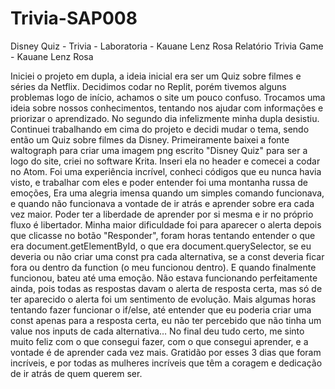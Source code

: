 # Trivia-SAP008
Disney Quiz - Trivia - Laboratoria - Kauane Lenz Rosa
Relatório Trivia Game - Kauane Lenz Rosa 

Iniciei o projeto em dupla, a ideia inicial era ser um Quiz sobre filmes e séries da Netflix. Decidimos codar no Replit, porém tivemos alguns problemas logo de início, achamos o site um pouco confuso. Trocamos uma ideia sobre nossos conhecimentos, tentando nos ajudar com informações e priorizar o aprendizado. No segundo dia infelizmente minha dupla desistiu. Continuei trabalhando em cima do projeto e decidi mudar o tema, sendo então um Quiz sobre filmes da Disney. 
Primeiramente baixei a fonte waltograph para criar uma imagem png escrito "Disney Quiz" para ser a logo do site, criei no software Krita. Inseri ela no header e comecei a codar no Atom. Foi uma experiência incrível, conheci códigos que eu nunca havia visto, e trabalhar com eles e poder entender foi uma montanha russa de emoções, Era uma alegria imensa quando um simples comando funcionava, e quando não funcionava a vontade de ir atrás e aprender sobre era cada vez maior. Poder ter a liberdade de aprender por si mesma e ir no próprio fluxo é libertador. 
Minha maior dificuldade foi para aparecer o alerta depois que clicasse no botão "Responder", foram horas tentando entender o que era document.getElementById, o que era document.querySelector, se eu deveria ou não criar uma const pra cada alternativa, se a const deveria ficar fora ou dentro da function (o meu funcionou dentro). E quando finalmente funcionou, bateu até uma emoção. Não estava funcionando perfeitamente ainda, pois todas as respostas davam o alerta de resposta certa, mas só de ter aparecido o alerta foi um sentimento de evolução. Mais algumas horas tentando fazer funcionar o if/else, até entender que eu poderia criar uma const apenas para a resposta certa, eu não ter percebido que não tinha um value nos inputs de cada alternativa…
No final deu tudo certo, me sinto muito feliz com o que consegui fazer, com o que consegui aprender, e a vontade é de aprender cada vez mais. Gratidão por esses 3 dias que foram incríveis, e por todas as mulheres incríveis que têm a coragem e dedicação de ir atrás de quem querem ser. 
